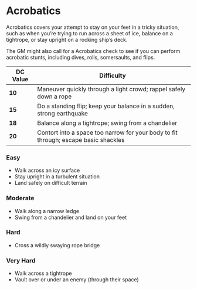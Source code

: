 # Acrobatics

Acrobatics covers your attempt to stay on your feet in a tricky situation, such as when you’re trying to run across a sheet of ice, balance on a tightrope, or stay upright on a rocking ship’s deck.

The GM might also call for a Acrobatics check to see if you can perform acrobatic stunts, including dives, rolls, somersaults, and flips.

| DC Value | Difficulty        |
| -------- | ----------------- |
| **10** |Maneuver quickly through a light crowd; rappel safely down a rope|
|**15** |Do a standing flip; keep your balance in a sudden, strong earthquake|
|**18** |Balance along a tightrope; swing from a chandelier|
|**20** |Contort into a space too narrow for your body to fit through; escape basic shackles|

### Easy
  - Walk across an icy surface
  - Stay upright in a turbulent situation
  - Land safely on difficult terrain

### Moderate
  - Walk along a narrow ledge
  - Swing from a chandelier and land on your feet

### Hard
  - Cross a wildly swaying rope bridge

### Very Hard
  - Walk across a tightrope
  - Vault over or under an enemy (through their space)